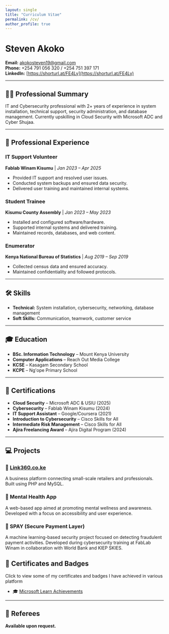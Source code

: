 ```yaml
---
layout: single
title: "Curriculum Vitae"
permalink: /cv/
author_profile: true
---
```


# Steven Akoko

**Email:** [akokosteven19@gmail.com](mailto:akokosteven19@gmail.com)  
**Phone:** +254 791 056 320 / +254 751 397 171  
**LinkedIn:** [https://shorturl.at/FE4Ly](https://shorturl.at/FE4Ly)

---

## 👨‍💻 Professional Summary

IT and Cybersecurity professional with 2+ years of experience in system installation, technical support, security administration, and database management. Currently upskilling in Cloud Security with Microsoft ADC and Cyber Shujaa.

---

## 💼 Professional Experience

### IT Support Volunteer  
**Fablab Winam Kisumu** | *Jan 2023 – Apr 2025*  
- Provided IT support and resolved user issues.  
- Conducted system backups and ensured data security.  
- Delivered user training and maintained internal systems.

### Student Trainee  
**Kisumu County Assembly** | *Jan 2023 – May 2023*  
- Installed and configured software/hardware.  
- Supported internal systems and delivered training.  
- Maintained records, databases, and web content.

### Enumerator  
**Kenya National Bureau of Statistics** | *Aug 2019 – Sep 2019*  
- Collected census data and ensured accuracy.  
- Maintained confidentiality and followed protocols.

---

## 🛠 Skills

- **Technical:** System installation, cybersecurity, networking, database management  
- **Soft Skills:** Communication, teamwork, customer service

---

## 🎓 Education

- **BSc. Information Technology** – Mount Kenya University  
- **Computer Applications** – Reach Out Media College  
- **KCSE** – Kasagam Secondary School  
- **KCPE** – Ng'ope Primary School

---

## 📜 Certifications

- **Cloud Security** – Microsoft ADC & USIU (2025)  
- **Cybersecurity** – Fablab Winam Kisumu (2024)  
- **IT Support Assistant** – Google/Coursera (2021)  
- **Introduction to Cybersecurity** – Cisco Skills for All  
- **Intermediate Risk Management** – Cisco Skills for All  
- **Ajira Freelancing Award** – Ajira Digital Program (2024)

---

## 💻 Projects

### 🔗 [Link360.co.ke](https://link360.co.ke)  
A business platform connecting small-scale retailers and professionals. Built using PHP and MySQL.

### 🧠 Mental Health App  
A web-based app aimed at promoting mental wellness and awareness. Developed with a focus on accessibility and user experience.

### 🔐 SPAY (Secure Payment Layer)  
A machine learning-based security project focused on detecting fraudulent payment activities. Developed during cybersecurity training at FabLab Winam in collaboration with World Bank and KIEP SKIES.

## 🏅 Certificates and Badges 

Click to view some of my certificates and badges I have achieved in various platform 
- 🎓 [Microsoft Learn Achievements](https://learn.microsoft.com/en-us/users/stevenakoko-7144/achievements)

---

## 👥 Referees

**Available upon request.**
